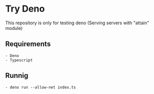 # Try Deno

This repository is only for testing deno (Serving servers with "attain" module)

## Requirements

    - Deno
    - Typescript

## Runnig

    - deno run --allow-net index.ts 

